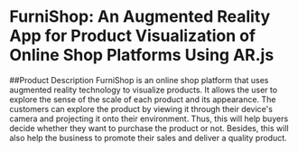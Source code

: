 # FurniShop: An Augmented Reality App for Product Visualization of Online Shop Platforms Using AR.js

##Product Description
FurniShop is an online shop platform that uses augmented reality technology to visualize products. It allows the user to explore the sense of the scale of each product and its appearance. The customers can explore the product by viewing it through their device's camera and projecting it onto their environment. Thus, this will help buyers decide whether they want to purchase the product or not. Besides, this will also help the business to promote their sales and deliver a quality product.
